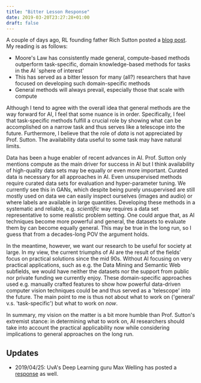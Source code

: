 ```yaml
---
title: "Bitter Lesson Response"
date: 2019-03-20T23:27:28+01:00
draft: false
---
```


A couple of days ago, RL founding father Rich Sutton posted a [blog
post](http://www.incompleteideas.net/IncIdeas/BitterLesson.html). My reading is as follows:

* Moore's Law has consistently made general, compute-based methods outperform task-specific,
  domain knowledge-based methods for tasks in the AI `sphere of interest'
* This has served as a bitter lesson for many (all?) researchers that have focused on developing
  such domain-specific methods
* General methods will always prevail, especially those that scale with compute

Although I tend to agree with the overall idea that general methods are the way forward for AI, I
feel that some nuance is in order. Specifically, I feel that task-specific methods fulfill a
crucial role by showing what can be accomplished on a narrow task and thus serves like a telescope
into the future. Furthermore, I believe that the role of *data* is not appreciated
by Prof. Sutton. The availability data useful to some task may have natural limits. 

Data has been a huge enabler of recent advances in AI. Prof. Sutton only mentions compute as the
main driver for success in AI but I think availability of high-quality data sets may be equally or
even more important. Curated data is necessary for all approaches in AI. Even unsupervised methods
require curated data sets for evaluation and hyper-parameter tuning. We currently see this in GANs,
which despite being purely unsupervised are still mostly used on data we can easily inspect
ourselves (images and audio) or where labels are available in large quantities. Developing
these methods in a systematic and reliable, e.g. *scientific* way requires a 
data set representative to some realistic problem setting. One could argue that, as AI techniques
become more powerful and general, the datasets to evaluate them by can become equally general.
This may be true in the long run, so I guess that from a decades-long POV the argument holds.

In the meantime, however, we want our research to be useful for society at large. In my view, the
current triumphs of AI are the result of the fields' focus on practical solutions since the mid 90s.
Without AI focusing on very practical applications, such as e.g. the Data Mining and Semantic Web
subfields, we would have neither the datasets nor the support from public nor private funding we
currently enjoy. These domain-specific approaches used e.g. manually crafted features to show how
powerful data-driven computer vision techniques could be and thus served as a 'telescope' into the
future. The main point to me is thus not about what to work on ('general' v.s. 'task-specific')
but what to work on *now*. 

In summary, my vision on the matter is a bit more humble than Prof. Sutton's extremist stance:
in determining what to work on, AI researchers should take into account the practical
applicability now while considering implications to general approaches on the long run.

## Updates
* 2019/04/25: UvA's Deep Learning guru Max Welling has posted a
  [response](https://staff.fnwi.uva.nl/m.welling/wp-content/uploads/Model-versus-Data-AI.pdf) as well.
